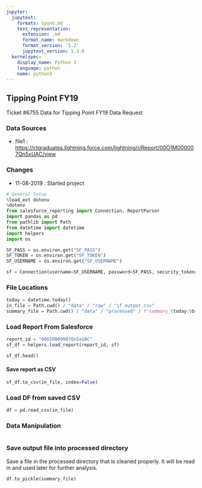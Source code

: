 ```yaml
---
jupyter:
  jupytext:
    formats: ipynb,md
    text_representation:
      extension: .md
      format_name: markdown
      format_version: '1.2'
      jupytext_version: 1.3.0
  kernelspec:
    display_name: Python 3
    language: python
    name: python3
---
```


## Tipping Point FY19

Ticket #6755 Data for Tipping Point FY19 Data Request

### Data Sources
- file1 : https://ctgraduates.lightning.force.com/lightning/r/Report/00O1M000007Qn5xUAC/view

### Changes
- 11-08-2019 : Started project

```python
# General Setup
%load_ext dotenv
%dotenv
from salesforce_reporting import Connection, ReportParser
import pandas as pd
from pathlib import Path
from datetime import datetime
import helpers
import os

SF_PASS = os.environ.get("SF_PASS")
SF_TOKEN = os.environ.get("SF_TOKEN")
SF_USERNAME = os.environ.get("SF_USERNAME")

sf = Connection(username=SF_USERNAME, password=SF_PASS, security_token=SF_TOKEN)
```

### File Locations

```python
today = datetime.today()
in_file = Path.cwd() / "data" / "raw" / "sf_output.csv"
summary_file = Path.cwd() / "data" / "processed" / f"summary_{today:%b-%d-%Y}.pkl"
```

### Load Report From Salesforce

```python
report_id = "00O1M000007Qn5xUAC"
sf_df = helpers.load_report(report_id, sf)
```

```python
sf_df.head()
```

#### Save report as CSV

```python
sf_df.to_csv(in_file, index=False)
```

### Load DF from saved CSV

```python
df = pd.read_csv(in_file)
```

### Data Manipulation

```python

```

### Save output file into processed directory

Save a file in the processed directory that is cleaned properly. It will be read in and used later for further analysis.

```python
df.to_pickle(summary_file)
```

```python

```
